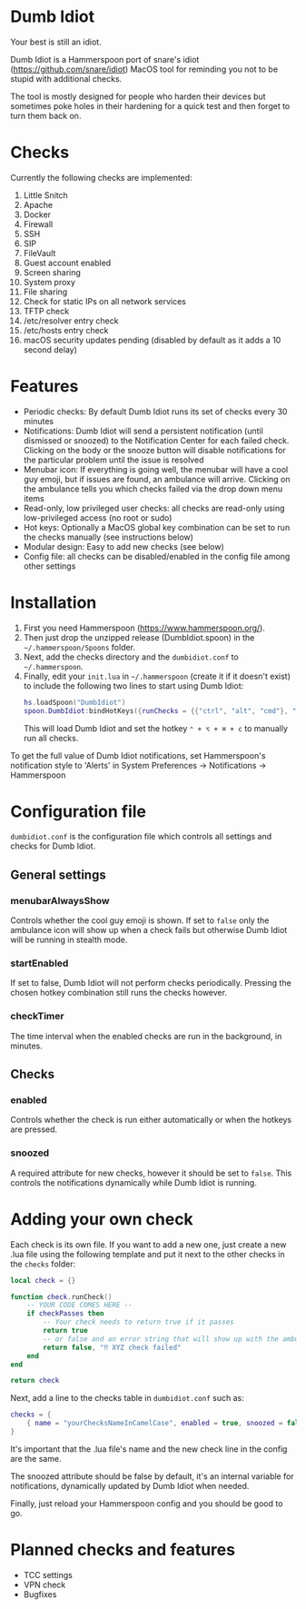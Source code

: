 # Dumb Idiot
Your best is still an idiot.

Dumb Idiot is a Hammerspoon port of snare's idiot (https://github.com/snare/idiot) MacOS tool for reminding you not to be stupid with additional checks. 

The tool is mostly designed for people who harden their devices but sometimes poke holes in their hardening for a quick test and then forget to turn them back on. 

# Checks 
Currently the following checks are implemented:
1. Little Snitch
2. Apache
3. Docker
4. Firewall
5. SSH
6. SIP
7. FileVault
8. Guest account enabled
9. Screen sharing
10. System proxy
11. File sharing
12. Check for static IPs on all network services
13. TFTP check
14. /etc/resolver entry check
15. /etc/hosts entry check
16. macOS security updates pending (disabled by default as it adds a 10 second delay)

# Features
- Periodic checks: By default Dumb Idiot runs its set of checks every 30 minutes
- Notifications: Dumb Idiot will send a persistent notification (until dismissed or snoozed) to the Notification Center for each failed check. Clicking on the body or the snooze button will disable notifications for the particular problem until the issue is resolved
- Menubar icon: If everything is going well, the menubar will have a cool guy emoji, but if issues are found, an ambulance will arrive. Clicking on the ambulance tells you which checks failed via the drop down menu items
- Read-only, low privileged user checks: all checks are read-only using low-privileged access (no root or sudo)
- Hot keys: Optionally a MacOS global key combination can be set to run the checks manually (see instructions below)
- Modular design: Easy to add new checks (see below)
- Config file: all checks can be disabled/enabled in the config file among other settings

# Installation
1. First you need Hammerspoon (https://www.hammerspoon.org/).
2. Then just drop the unzipped release (DumbIdiot.spoon) in the ```~/.hammerspoon/Spoons``` folder.
3. Next, add the checks directory and the ```dumbidiot.conf``` to ```~/.hammerspoon```.
4. Finally, edit your ```init.lua``` in ```~/.hammerspoon``` (create it if it doesn't exist) to include the following two lines to start using Dumb Idiot:
    ```lua 
    hs.loadSpoon("DumbIdiot")
    spoon.DumbIdiot:bindHotKeys({runChecks = {{"ctrl", "alt", "cmd"}, "c"}})
    ```
    This will load Dumb Idiot and set the hotkey ```⌃ + ⌥ + ⌘ + c``` to manually run all checks. 

To get the full value of Dumb Idiot notifications, set Hammerspoon's notification style to 'Alerts' in System Preferences -> Notifications -> Hammerspoon

# Configuration file
```dumbidiot.conf``` is the configuration file which controls all settings and checks for Dumb Idiot.

## General settings
### menubarAlwaysShow
Controls whether the cool guy emoji is shown. If set to ```false``` only the ambulance icon will show up when a check fails but otherwise Dumb Idiot will be running in stealth mode. 

### startEnabled
If set to false, Dumb Idiot will not perform checks periodically. Pressing the chosen hotkey combination still runs the checks however. 

### checkTimer
The time interval when the enabled checks are run in the background, in minutes.

## Checks

### enabled
Controls whether the check is run either automatically or when the hotkeys are pressed.

### snoozed
A required attribute for new checks, however it should be set to ```false```. This controls the notifications dynamically while Dumb Idiot is running.

# Adding your own check
Each check is its own file. If you want to add a new one, just create a new .lua file using the following template and put it next to the other checks in the ```checks``` folder:

``` lua
local check = {}

function check.runCheck()
    -- YOUR CODE COMES HERE --
    if checkPasses then
        -- Your check needs to return true if it passes
        return true
        -- or false and an error string that will show up with the ambulance
        return false, "‼️ XYZ check failed"
    end
end

return check
```

Next, add a line to the checks table in ```dumbidiot.conf``` such as:
``` lua
checks = {
    { name = "yourChecksNameInCamelCase", enabled = true, snoozed = false },
}
```

It's important that the .lua file's name and the new check line in the config are the same.

The snoozed attribute should be false by default, it's an internal variable for notifications, dynamically updated by Dumb Idiot when needed.

Finally, just reload your Hammerspoon config and you should be good to go.

# Planned checks and features
- TCC settings
- VPN check
- Bugfixes
